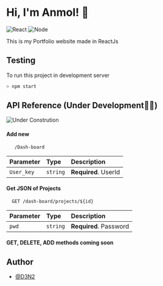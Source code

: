 # Hi, I'm Anmol! 👋
![React](	https://img.shields.io/badge/React-20232A?style=for-the-badge&logo=react&logoColor=61DAFB)
![Node](	https://img.shields.io/badge/Node.js-43853D?style=for-the-badge&logo=node.js&logoColor=white)

This is my Portfolio website made in ReactJs

## Testing

To run this project in development server

```bash
> npm start
```


## API Reference (Under Development👨‍🏭)

![Under Constrution](https://media.giphy.com/media/RgzryV9nRCMHPVVXPV/giphy.gif)

#### Add new 

```http
   /Dash-board
```

| Parameter | Type     | Description                |
| :-------- | :------- | :------------------------- |
| `User_key` | `string` | **Required**. UserId |

#### Get JSON of Projects

```http
  GET /dash-board/projects/${id}
```

| Parameter | Type     | Description                       |
| :-------- | :------- | :-------------------------------- |
| `pwd`      | `string` | **Required**. Password |

#### GET, DELETE, ADD methods coming soon


## Author

- [@D3N2](https://www.github.com/D3N2-A)

